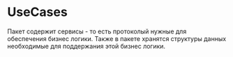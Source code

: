 # UseCases

Пакет содержит сервисы - то есть протоколый нужные для обеспечения бизнес логики.
Также в пакете хранятся структуры данных необходимые для поддержания этой бизнес логики.
